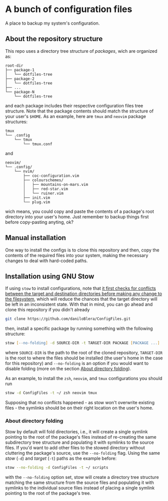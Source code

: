 # A bunch of configuration files

A place to backup my system's configuration.

## About the repository structure

This repo uses a directory tree structure of *packages*, wich are organized as:

```text
root-dir
├── package-1
│   └── dotfiles-tree
├── package-2
│   └── dotfiles-tree
├── ...
└── package-N
    └── dotfiles-tree
```

and each package includes their respective configuration files tree structure.
Note that the package contents should match the structure of your user's
`$HOME`. As an example, here are `tmux` and `neovim` package structures:

```text
tmux
└── .config
    └── tmux
        └── tmux.conf
```

and

```text
neovim/
└── .config/
    └── nvim/
        ├── coc-configuration.vim
        ├── colourschemes/
        │   ├── mountains-on-mars.vim
        │   ├── red-star.vim
        │   └── ruiner.vim
        ├── init.vim
        └── plug.vim
```

wich means, you could copy and paste the contents of a package's root directory
into your user's home. Just remember to backup things first before copy-pasting
anyting, ok?

## Manual installation

One way to install the configs is to clone this repository and then, copy the
contents of the required files into your system, making the necessary changes to
deal with hard-coded paths.

## Installation using GNU Stow

If using `stow` to install configurations, note that [it first checks for
conflicts between the target and destination directories before making any
change to the filesystem][deferred-op], which will reduce the chances that the
target directory will be left in an inconsistent state. With that in mind, you
can go ahead and clone this repository if you didn't already

```zsh
git clone https://github.com/daniloBlera/ConfigFiles.git
```

then, install a specific package by running something with the following
structure:

```zsh
stow [--no-folding] -d SOURCE-DIR -t TARGET-DIR PACKAGE [PACKAGE ...]
```

where `SOURCE-DIR` is the path to the root of the cloned repository,
`TARGET-DIR` is the root to where the files should be installed (the user's home
in the case for this repository) and `--no-folding` is an option if you would
want to disable folding (more on the section [About directory
folding](#about-directory-folding)).

As an example, to install the `zsh`, `neovim`, and  `tmux` configurations you
should run

```zsh
stow -d ConfigFiles -t ~/ zsh neovim tmux
```

Supposing that no conflicts happened - as stow won't overwrite existing files -
the symlinks should be on their right location on the user's home.

### About directory folding

Stow by default will fold directories, i.e., it will create a single symlink
pointing to the root of the package's files instead of re-creating the same
subdirectory tree structure and populating it with symlinks to the source files.
If you'd want to add other files to the stowed directory without cluttering the
package's source, use the `--no-folding` flag. Using the same *stow* (`-d`) and
*target* (`-t`) paths as the example before:

```zsh
stow --no-folding -d ConfigFiles -t ~/ scripts
```

with the `--no-folding` option set, stow will create a directory tree structure
matching the same structure from the source files and populating it with
symlinks to the individual source files instead of placing a single symlink
pointing to the root of the package's tree.

[deferred-op]: https://www.gnu.org/software/stow/manual/stow.html#Deferred-Operation-1
